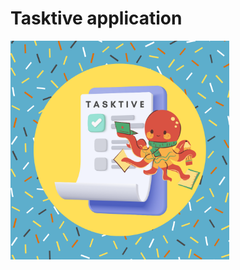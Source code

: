 
<div align="left">
  <h1>Tasktive application</h1>
  <img src="https://raw.githubusercontent.com/Tasktive/.github/main/Tasktive-application.png" width="350" title="Taskive application logo">
</div>
